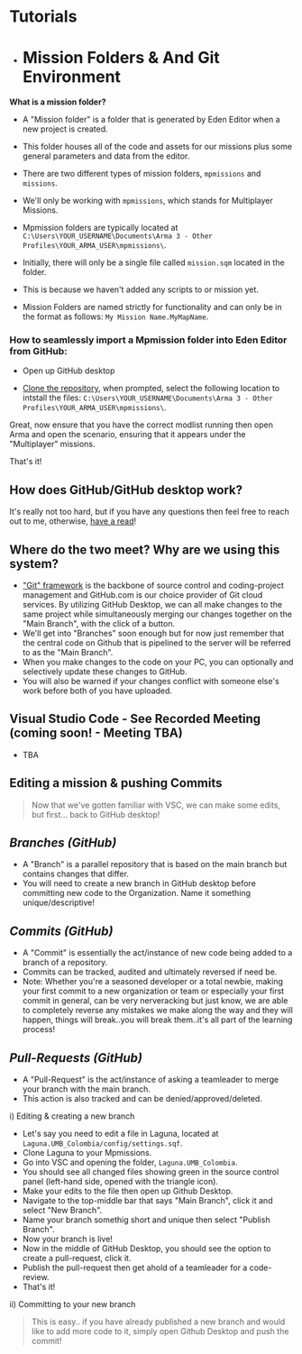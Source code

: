 # Tutorials

- # Mission Folders & And Git Environment 

__What is a mission folder?__

* A "Mission folder" is a folder that is generated by Eden Editor when a new project is created.

* This folder houses all of the code and assets for our missions plus some general parameters and data from the editor.

* There are two different types of mission folders, `mpmissions` and `missions`.

* We'll only be working with `mpmissions`, which stands for Multiplayer Missions.

* Mpmission folders are typically located at `C:\Users\YOUR_USERNAME\Documents\Arma 3 - Other Profiles\YOUR_ARMA_USER\mpmissions\`.

* Initially, there will only be a single file called `mission.sqm` located in the folder. 

* This is because we haven't added any scripts to or mission yet.

* Mission Folders are named strictly for functionality and can only be in the format as follows: `My Mission Name.MyMapName`.

### How to seamlessly import a Mpmission folder into Eden Editor from GitHub:

* Open up GitHub desktop

* [Clone the repository](https://docs.github.com/en/desktop/contributing-and-collaborating-using-github-desktop/adding-and-cloning-repositories/cloning-a-repository-from-github-to-github-desktop), when prompted, select the following location to intstall the files: `C:\Users\YOUR_USERNAME\Documents\Arma 3 - Other Profiles\YOUR_ARMA_USER\mpmissions\`.

Great, now ensure that you have the correct modlist running then open Arma and open the scenario, ensuring that it appears under the "Multiplayer" missions.

That's it!

## How does GitHub/GitHub desktop work?
It's really not too hard, but if you have any questions then feel free to reach out to me,
otherwise, [have a read](https://docs.github.com/en/desktop/contributing-and-collaborating-using-github-desktop/adding-and-cloning-repositories/cloning-a-repository-from-github-to-github-desktop)!

## Where do the two meet? Why are we using this system?

* ["Git" framework](https://en.wikipedia.org/wiki/Git) is the backbone of source control and coding-project management and GitHub.com is our choice provider of Git cloud services. 
By utilizing GitHub Desktop, we can all make changes to the same project while simultaneously merging our changes together on the "Main Branch", with the click of a button.
* We'll get into "Branches" soon enough but for now just remember that the central code on Github that is pipelined to the server will be referred to as the "Main Branch".  
* When you make changes to the code on your PC, you can optionally and selectively update these changes to GitHub.
* You will also be warned if your changes conflict with someone else's work before both of you have uploaded.

## Visual Studio Code - See Recorded Meeting (coming soon! - Meeting TBA)
* TBA

## Editing a mission & pushing Commits

> Now that we've gotten familiar with VSC, we can make some edits, but first... back to GitHub desktop!

## *Branches (GitHub)*
* A "Branch" is a parallel repository that is based on the main branch but contains changes that differ.
* You will need to create a new branch in GitHub desktop before committing new code to the Organization. Name it something unique/descriptive!

## *Commits (GitHub)*
* A "Commit" is essentially the act/instance of new code being added to a branch of a repository.
* Commits can be tracked, audited and ultimately reversed if need be.
* Note: Whether you're a seasoned developer or a total newbie, making your first commit to a new organization or team or especially your first commit in general, can be very nerveracking but just know, we are able to completely reverse any mistakes we make along the way and they will happen, things will break..you will break them..it's all part of the learning process!

## *Pull-Requests (GitHub)*
* A "Pull-Request" is the act/instance of asking a teamleader to merge your branch with the main branch.
* This action is also tracked and can be denied/approved/deleted.

i) Editing & creating a new branch
* Let's say you need to edit a file in Laguna, located at `Laguna.UMB_Colombia/config/settings.sqf`.
* Clone Laguna to your Mpmissions.
* Go into VSC and opening the folder, `Laguna.UMB_Colombia`.
* You should see all changed files showing green in the source control panel (left-hand side, opened with the triangle icon).
* Make your edits to the file then open up Github Desktop.
* Navigate to the top-middle bar that says "Main Branch", click it and select "New Branch".
* Name your branch somethig short and unique then select "Publish Branch".
* Now your branch is live!
* Now in the middle of GitHub Desktop, you should see the option to create a pull-request, click it.
* Publish the pull-request then get ahold of a teamleader for a code-review.
* That's it!

ii) Committing to your new branch
> This is easy.. if you have already published a new branch and would like to add more code to it, simply open Github Desktop and push the commit!

